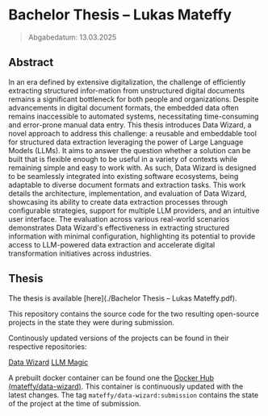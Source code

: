 # Bachelor Thesis – Lukas Mateffy

> Abgabedatum: 13.03.2025

## Abstract

In an era defined by extensive digitalization, the challenge of efficiently extracting structured infor-mation from unstructured digital documents remains a significant bottleneck for both people and organizations. Despite advancements in digital document formats, the embedded data often remains inaccessible to automated systems, necessitating time-consuming and error-prone manual data entry. This thesis introduces Data Wizard, a novel approach to address this challenge: a reusable and embeddable tool for structured data extraction leveraging the power of Large Language Models (LLMs). It aims to answer the question whether a solution can be built that is flexible enough to be useful in a variety of contexts while remaining simple and easy to work with. As such, Data Wizard is designed to be seamlessly integrated into existing software ecosystems, being adaptable to diverse document formats and extraction tasks. This work details the architecture, implementation, and evaluation of Data Wizard, showcasing its ability to create data extraction processes through configurable strategies, support for multiple LLM providers, and an intuitive user interface. The evaluation across various real-world scenarios demonstrates Data Wizard's effectiveness in extracting structured information with minimal configuration, highlighting its potential to provide access to LLM-powered data extraction and accelerate digital transformation initiatives across industries.

## Thesis

The thesis is available [here](./Bachelor Thesis – Lukas Mateffy.pdf).

This repository contains the source code for the two resulting open-source projects in the state they were during submission.

Continously updated versions of the projects can be found in their respective repositories:

[Data Wizard](https://github.com/Capevace/data-wizard)
[LLM Magic](https://github.com/Capevace/llm-magic)

A prebuilt docker container can be found one the [Docker Hub (mateffy/data-wizard)](https://hub.docker.com/r/mateffy/data-wizard).
This container is continuously updated with the latest changes. The tag `mateffy/data-wizard:submission` contains the state of the project at the time of submission.

